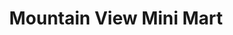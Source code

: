 ---
title: "Mountain View Mini Mart"
url: /thompsonville/mountain-view-mini-mart/
shop: convenience
---
